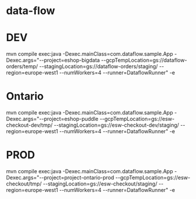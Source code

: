 # data-flow

# DEV

mvn compile exec:java -Dexec.mainClass=com.dataflow.sample.App -Dexec.args="--project=eshop-bigdata --gcpTempLocation=gs://dataflow-orders/temp/ --stagingLocation=gs://dataflow-orders/staging/ --region=europe-west1 --numWorkers=4 --runner=DataflowRunner" -e

# Ontario

mvn compile exec:java -Dexec.mainClass=com.dataflow.sample.App -Dexec.args="--project=eshop-puddle --gcpTempLocation=gs://esw-checkout-dev/tmp/ --stagingLocation=gs://esw-checkout-dev/staging/ --region=europe-west1 --numWorkers=4 --runner=DataflowRunner" -e

# PROD

mvn compile exec:java -Dexec.mainClass=com.dataflow.sample.App -Dexec.args="--project=project-ontario-prod --gcpTempLocation=gs://esw-checkout/tmp/ --stagingLocation=gs://esw-checkout/staging/ --region=europe-west1 --numWorkers=4 --runner=DataflowRunner" -e